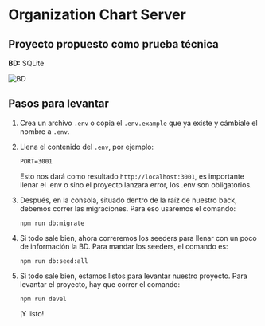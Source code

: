 # Organization Chart Server

## Proyecto propuesto como prueba técnica

**BD:** SQLite

![BD](https://i.ibb.co/KjpGVQFr/BD.png)

## Pasos para levantar

1. Crea un archivo `.env` o copia el `.env.example` que ya existe y cámbiale el nombre a `.env`.
2. Llena el contenido del `.env`, por ejemplo:

   ```
   PORT=3001
   ```

   Esto nos dará como resultado `http://localhost:3001`, es importante llenar el .env o sino el proyecto lanzara error, los .env son obligatorios.

3. Después, en la consola, situado dentro de la raíz de nuestro back, debemos correr las migraciones. Para eso usaremos el comando:

   ```
   npm run db:migrate
   ```

4. Si todo sale bien, ahora correremos los seeders para llenar con un poco de información la BD. Para mandar los seeders, el comando es:

   ```
   npm run db:seed:all
   ```

5. Si todo sale bien, estamos listos para levantar nuestro proyecto. Para levantar el proyecto, hay que correr el comando:
   ```
   npm run devel
   ```
   ¡Y listo!
